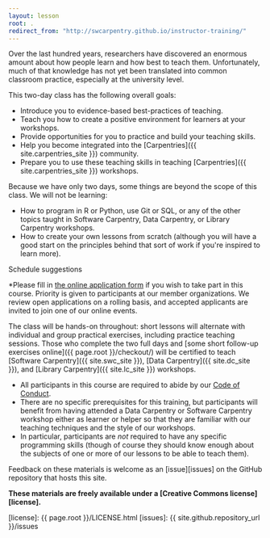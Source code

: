 ```yaml
---
layout: lesson
root: .
redirect_from: "http://swcarpentry.github.io/instructor-training/"
---
```


Over the last hundred years,
researchers have discovered an enormous amount about how people learn
and how best to teach them.
Unfortunately,
much of that knowledge has not yet been translated into common classroom practice, especially at the university level.

This two-day class has the following overall goals:

*   Introduce you to evidence-based best-practices of teaching.
*   Teach you how to create a positive environment for learners at your workshops.
*   Provide opportunities for you to practice and build your teaching skills.
*   Help you become integrated into the [Carpentries]({{ site.carpentries_site }}) community. 
*   Prepare you to use these teaching skills in teaching [Carpentries]({{ site.carpentries_site }}) workshops.

Because we have only two days, some things are beyond the scope of this class. We will not be learning:  
*   How to program in R or Python, use Git or SQL, or any of the other topics taught in Software Carpentry, Data Carpentry, or Library Carpentry workshops. 
*   How to create your own lessons from scratch (although you will have a good start on the principles behind that sort of work if you're inspired to learn more). 

Schedule suggestions

*Please fill in [the online application form][application-form] if you wish to take part in this course.
Priority is given to participants at our member organizations.  We review open applications on a rolling basis, and accepted applicants are invited to join one of our online events.

The class will be hands-on throughout:
short lessons will alternate with individual and group practical exercises,
including practice teaching sessions.
Those who complete the two full days
and [some short follow-up exercises online]({{ page.root }}/checkout/)
will be certified to teach [Software Carpentry]({{ site.swc_site }}), [Data Carpentry]({{ site.dc_site }}), and [Library Carpentry]({{ site.lc_site }}) workshops.

*   All participants in this course are required to abide by our [Code of Conduct][conduct].
*   There are no specific prerequisites for this training,
    but participants will benefit from having attended a Data Carpentry or Software Carpentry workshop either as learner or helper
    so that they are familiar with our teaching techniques and the style of our workshops.
*   In particular, participants are *not* required to have any specific programming skills
    (though of course they should know enough about the subjects of one or more of our lessons
    to be able to teach them).

Feedback on these materials is welcome as an [issue][issues] on the GitHub repository that hosts this site.

**These materials are freely available under a [Creative Commons license][license].**

[application-form]: https://amy.carpentries.org/forms/request_training/
[conduct]: https://docs.carpentries.org/topic_folders/policies/code-of-conduct.html
[license]: {{ page.root }}/LICENSE.html
[issues]: {{ site.github.repository_url }}/issues
